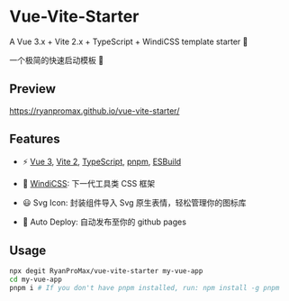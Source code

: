 # Vue-Vite-Starter

A Vue 3.x + Vite 2.x + TypeScript + WindiCSS template starter 🚀

一个极简的快速启动模板 💪


## Preview

https://ryanpromax.github.io/vue-vite-starter/


## Features

- ⚡️ [Vue 3](https://github.com/vuejs/vue-next), [Vite 2](https://github.com/vitejs/vite), [TypeScript](https://www.typescriptlang.org/), [pnpm](https://pnpm.js.org/), [ESBuild](https://github.com/evanw/esbuild)

- 🎨 [WindiCSS](https://windicss.org/): 下一代工具类 CSS 框架

- 😃 Svg Icon: 封装组件导入 Svg 原生表情，轻松管理你的图标库

- 🤖 Auto Deploy: 自动发布至你的 github pages


## Usage

```bash
npx degit RyanProMax/vue-vite-starter my-vue-app
cd my-vue-app
pnpm i # If you don't have pnpm installed, run: npm install -g pnpm
```

